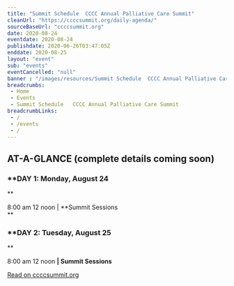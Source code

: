 ```yaml
--- 
title: "Summit Schedule  CCCC Annual Palliative Care Summit"
cleanUrl: "https://ccccsummit.org/daily-agenda/"
sourceBaseUrl: "ccccsummit.org"
date: 2020-08-24
eventdate: 2020-08-24
publishdate: 2020-06-26T03:47:05Z
enddate: 2020-08-25
layout: "event"
sub: "events"
eventCancelled: "null"
banner : "/images/resources/Summit Schedule  CCCC Annual Palliative Care Summit.jpg"
breadcrumbs:
 - Home
 - Events
 - Summit Schedule   CCCC Annual Palliative Care Summit
breadcrumbLinks:
 - / 
 - /events
 - / 
---
```

AT-A-GLANCE (complete details coming soon)
------------------------------------------

### **DAY 1: Monday, August 24  
**

8:00 am 12 noon | **Summit Sessions  
**

### **DAY 2: Tuesday, August 25  
**

8:00 am 12 noon **| Summit Sessions**

  
  
[Read on ccccsummit.org](https://ccccsummit.org/daily-agenda/)
